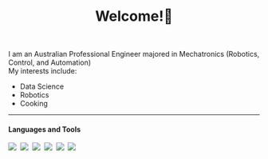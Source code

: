 <h1 align='center'> Welcome!👋 </h1>

<p align='center'>
  <a href=""><img src=""/></a>&nbsp;
  <a href=""><img src=""/></a>&nbsp;
</p>

<p align='left'>
I am an Australian Professional Engineer majored in Mechatronics (Robotics, Control, and Automation) <br>
My interests include: <br>
<ul>
  <li>Data Science</li>
  <li>Robotics</li>
  <li>Cooking</li>
</ul>
</p>

<hr>

<h4>Languages and Tools</h4>
<p>
  <img src="https://img.shields.io/badge/MATLAB-grey?style=for-the-badge&logo=matlab" />&nbsp;&nbsp;<img 
  src="https://img.shields.io/badge/Python-grey?style=for-the-badge&logo=python" />&nbsp;&nbsp;<img 
  src="https://img.shields.io/badge/C++-grey?style=for-the-badge&logo=c%2B%2B" />&nbsp;&nbsp;<img 
  src="https://img.shields.io/badge/SQL-grey?style=for-the-badge&logo=sql" />&nbsp;&nbsp;<img 
  src="https://img.shields.io/badge/Excel-grey?style=for-the-badge&logo=microsoft-excel" />&nbsp;&nbsp;<img 
  src="https://img.shields.io/badge/HTML/CSS-grey?style=for-the-badge&logo=html" />&nbsp;&nbsp;
</p>


<!--
**Wapet99/Wapet99** is a ✨ _special_ ✨ repository because its `README.md` (this file) appears on your GitHub profile.

Here are some ideas to get you started:

- 🔭 I’m currently working on ...
- 🌱 I’m currently learning ...
- 👯 I’m looking to collaborate on ...
- 🤔 I’m looking for help with ...
- 💬 Ask me about ...
- 📫 How to reach me: ...
- 😄 Pronouns: ...
- ⚡ Fun fact: ...

<details>
<summary>My top languages</summary>

| Rank | Languages |
|-----:|-----------|
|     1| MATLAB    |
|     2| Python    |
|     3| C/C++     |
|     4| SQL       |
|     5| HTML/CSS  |

</details>

-->
